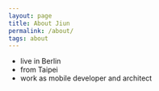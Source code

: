 ```yaml
---
layout: page
title: About Jiun
permalink: /about/
tags: about
---
```


* live in Berlin
* from Taipei
* work as mobile developer and architect
